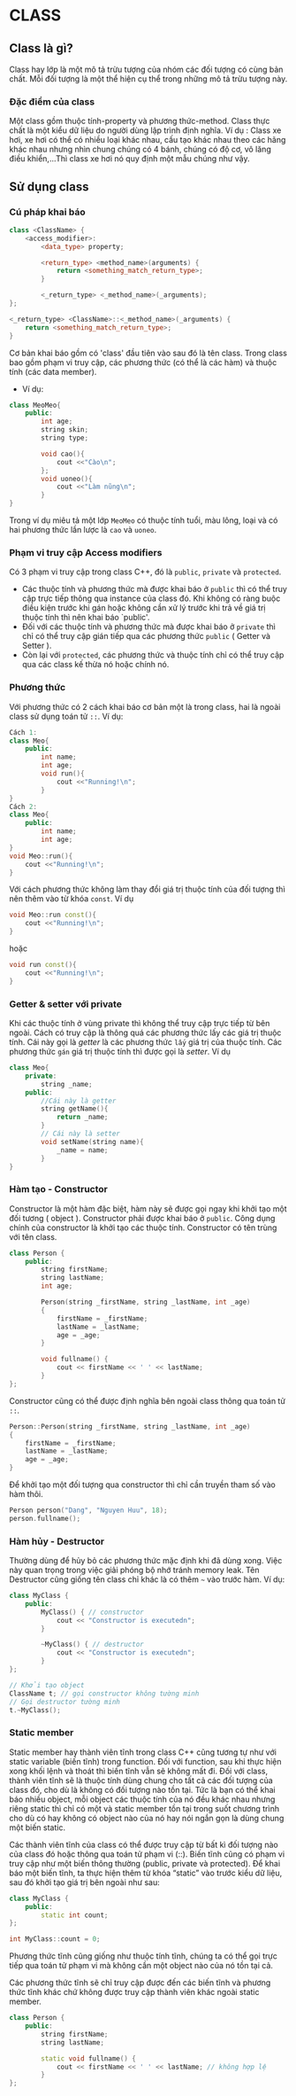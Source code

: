 # CLASS
## Class là gì?
Class hay lớp là một mô tả trừu tượng của nhóm các đối tượng có cùng bản chất. Mỗi đối tượng là một thể hiện cụ thể trong những mô tả trừu tượng này.
### Đặc điểm của class
Một class gồm thuộc tính-property và phương thức-method.
Class thực chất là một kiểu dữ liệu do người dùng lập trình định nghĩa.
Ví dụ : Class xe hơi, xe hơi có thể có nhiều loại khác nhau, cấu tạo khác nhau theo các hãng khác nhau nhưng nhìn chung chúng có 4 bánh, chúng có độ cơ, vô lăng điều khiển,...Thì class xe hơi nó quy định một mẫu chúng như vậy.
## Sử dụng class
### Cú pháp khai báo
```cpp
class <ClassName> {
    <access_modifier>:
        <data_type> property;

        <return_type> <method_name>(arguments) {
            return <something_match_return_type>;
        }

        <_return_type> <_method_name>(_arguments);
};

<_return_type> <ClassName>::<_method_name>(_arguments) {
    return <something_match_return_type>;
}

```
Cơ bản khai báo gồm có 'class' đầu tiên vào sau đó là tên class.
Trong class bao gồm phạm vi truy cập, các phương thức (có thể là các hàm) và thuộc tính (các data member).
- Ví dụ:
```cpp
class MeoMeo{
    public:
        int age;
        string skin;
        string type;

        void cao(){
            cout <<"Cào\n";
        };
        void uoneo(){
            cout <<"Làm nũng\n";
        }
}
```
Trong ví dụ miêu tả một lớp `MeoMeo` có thuộc tính tuổi, màu lông, loại và có hai phương thức lần lược là `cao` và `uoneo`.
### Phạm vi truy cập Access modifiers
Có 3 phạm vi truy cập trong class C++, đó là `public`, `private` và `protected`.
- Các thuộc tính và phương thức mà được khai báo ở `public` thì có thể truy cập trực tiếp thông qua instance của class đó. Khi không có ràng buộc điều kiện trước khi gán hoặc không cần xử lý trước khi trả về giá trị thuộc tính thì nên khai báo `public'.
- Đối với các thuộc tính và phương thức mà được khai báo ở `private` thì chỉ có thể truy cập gián tiếp qua các phương thức `public` ( Getter và Setter ).
- Còn lại với `protected`, các phương thức và thuộc tính chỉ có thể truy cập qua các class kế thừa nó hoặc chính nó.
### Phương thức
Với phương thức có 2 cách khai báo cơ bản một là trong class, hai là ngoài class sử dụng toán tử `::`.
Ví dụ:
```cpp
Cách 1:
class Meo{
    public:
        int name;
        int age;
        void run(){
            cout <<"Running!\n";
        }
}
Cách 2:
class Meo{
    public:
        int name;
        int age;
}
void Meo::run(){
    cout <<"Running!\n";
}
```
Với cách phương thức không làm thay đổi giá trị thuộc tính của đối tượng thì nên thêm vào từ khóa `const`.
Ví dụ
```cpp
void Meo::run const(){
    cout <<"Running!\n";
}
```
hoặc
```cpp
void run const(){
    cout <<"Running!\n";
}
```
### Getter & setter với private
Khi các thuộc tính ở vùng private thì không thể truy cập trực tiếp từ bên ngoài. Cách có truy cập là thông quá các phương thức lấy các giá trị thuộc tính. Cái này gọi là _getter_ là các phương thức `lấy` giá trị của thuộc tính. Các phương thức `gán` giá trị thuộc tính thì được gọi là _setter_.
Ví dụ 
```cpp
class Meo{
    private:
        string _name;
    public:
        //Cái này là getter
        string getName(){
            return _name;
        }
        // Cái này là setter
        void setName(string name){
            _name = name;
        }
}
```
### Hàm tạo - Constructor
Constructor là một hàm đặc biệt, hàm này sẽ được gọi ngay khi khởi tạo một đối tương ( object ).
Constructor phải được khai báo ở `public`. Công dụng chính của constructor là khởi tạo các thuộc tính.
Constructor có tên trùng với tên class.
```cpp
class Person {
	public:
	    string firstName;
	    string lastName;
	    int age;

	    Person(string _firstName, string _lastName, int _age)
	    {
	        firstName = _firstName;
	        lastName = _lastName;
	        age = _age;
	    }

	    void fullname() {
			cout << firstName << ' ' << lastName;
	    }
};
```
Constructor cũng có thể được định nghĩa bên ngoài class thông qua toán tử `::`.
```cpp
Person::Person(string _firstName, string _lastName, int _age)
{
	firstName = _firstName;
	lastName = _lastName;
	age = _age;
}
```
Để khởi tạo một đối tượng qua constructor thì chỉ cần truyền tham số vào hàm thôi.
```cpp
Person person("Dang", "Nguyen Huu", 18);
person.fullname();
```
### Hàm hủy - Destructor
Thường dùng để hủy bỏ các phương thức mặc định khi đã dùng xong.
Việc này quan trọng trong việc giải phóng bộ nhớ tránh memory leak.
Tên Destructor cũng giống tên class chỉ khác là có thêm `~` vào trước hàm.
Ví dụ:
```cpp
class MyClass {
    public:
        MyClass() { // constructor
            cout << "Constructor is executedn";
        }

        ~MyClass() { // destructor
            cout << "Constructor is executedn";
        }
};

// Khởi tạo object
ClassName t; // gọi constructor không tường minh
// Gọi destructor tường minh
t.~MyClass();
```
### Static member
Static member hay thành viên tĩnh trong class C++ cũng tương tự như với static variable (biến tĩnh) trong function. Đối với function, sau khi thực hiện xong khối lệnh và thoát thì biến tĩnh vẫn sẽ không mất đi. Đối với class, thành viên tĩnh sẽ là thuộc tính dùng chung cho tất cả các đối tượng của class đó, cho dù là không có đối tượng nào tồn tại. Tức là bạn có thể khai báo nhiều object, mỗi object các thuộc tính của nó đều khác nhau nhưng riêng static thì chỉ có một và static member tồn tại trong suốt chương trình cho dù có hay không có object nào của nó hay nói ngắn gọn là dùng chung một biến static.

Các thành viên tĩnh của class có thể được truy cập từ bất kì đối tượng nào của class đó hoặc thông qua toán tử phạm vi (::). Biến tĩnh cũng có phạm vi truy cập như một biến thông thường (public, private và protected). Để khai báo một biến tĩnh, ta thực hiện thêm từ khóa “static” vào trước kiểu dữ liệu, sau đó khởi tạo giá trị bên ngoài như sau:
```cpp
class MyClass {
    public:
        static int count;
};

int MyClass::count = 0;
```
Phương thức tĩnh cũng giống như thuộc tính tĩnh, chúng ta có thể gọi trực tiếp qua toán tử phạm vi mà không cần một object nào của nó tồn tại cả.

Các phương thức tĩnh sẽ chỉ truy cập được đến các biến tĩnh và phương thức tĩnh khác chứ không được truy cập thành viên khác ngoài static member.
```cpp
class Person {
	public:
	    string firstName;
	    string lastName;

	    static void fullname() {
	        cout << firstName << ' ' << lastName; // không hợp lệ
	    }
};
```
